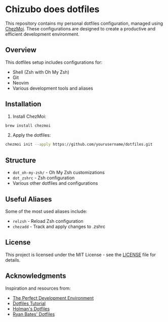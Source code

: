 # Chizubo does dotfiles

This repository contains my personal dotfiles configuration, managed using [ChezMoi](https://www.chezmoi.io/). These configurations are designed to create a productive and efficient development environment.

## Overview

This dotfiles setup includes configurations for:
- Shell (Zsh with Oh My Zsh)
- Git
- Neovim
- Various development tools and aliases

## Installation

1. Install ChezMoi:
```bash
brew install chezmoi
```

2. Apply the dotfiles:
```bash
chezmoi init --apply https://github.com/yourusername/dotfiles.git
```

## Structure

- `dot_oh-my-zsh/` - Oh My Zsh customizations
- `dot_zshrc` - Zsh configuration
- Various other dotfiles and configurations

## Useful Aliases

Some of the most used aliases include:
- `relzsh` - Reload Zsh configuration
- `chezadd` - Track and apply changes to .zshrc

## License

This project is licensed under the MIT License - see the [LICENSE](LICENSE) file for details.

## Acknowledgments

Inspiration and resources from:
- [The Perfect Development Environment](https://cpojer.net/posts/the-perfect-development-environment)
- [Dotfiles Tutorial](https://dotfiles.github.io/tutorials/)
- [Holman's Dotfiles](https://github.com/holman/dotfiles)
- [Ryan Bates' Dotfiles](https://github.com/ryanb/dotfiles)